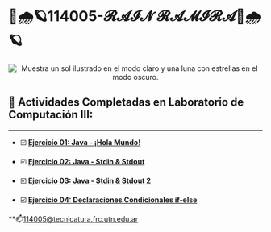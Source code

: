 # 🍃🌧️🪐114005-𝓡𝓐𝓘𝓝 𝓡𝓐𝓜𝓘𝓡𝓐🍃🌧️🪐

<div style="text-align: center;">
    <picture>
        <source media="(prefers-color-scheme: dark)" srcset="https://i.pinimg.com/564x/74/ad/28/74ad281c6bf4fa367d6aa79021eefbdb.jpg">
        <source media="(prefers-color-scheme: light)" srcset="https://user-images.githubusercontent.com/25423296/163456779-a8556205-d0a5-45e2-ac17-42d089e3c3f8.png">
        <img alt="Muestra un sol ilustrado en el modo claro y una luna con estrellas en el modo oscuro." src="[URL-de-imagen-por-defecto]">
    </picture>
</div>

## 📁 Actividades Completadas en Laboratorio de Computación III:

---
- ☑️ **[Ejercicio 01: Java - ¡Hola Mundo!](https://github.com/114005-RAMIRA/ClassRoom/blob/main/Tarea1/src/main/java/ar/edu/utn/frc/tup/lciii/App.java)**  

- ☑️ **[Ejercicio 02: Java - Stdin & Stdout](https://github.com/114005-RAMIRA/ClassRoom/blob/main/Tarea2/src/main/java/ar/edu/utn/frc/tup/lciii/App.java)**  

- ☑️ **[Ejercicio 03: Java - Stdin & Stdout 2](https://github.com/114005-RAMIRA/ClassRoom/blob/main/Tarea3/src/main/java/ar/edu/utn/frc/tup/lciii/App.java)**  

- ☑️ **[Ejercicio 04: Declaraciones Condicionales if-else](https://github.com/114005-RAMIRA/ClassRoom/blob/main/Tarea4/src/main/java/ar/edu/utn/frc/tup/lciii/App.java)**

**📫114005@tecnicatura.frc.utn.edu.ar 
